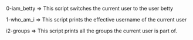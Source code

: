 0-iam_betty => This script switches the current user to the user betty

1-who_am_i => This script  prints the effective username of the current user

i2-groups => This script prints all the groups the current user is part of.

